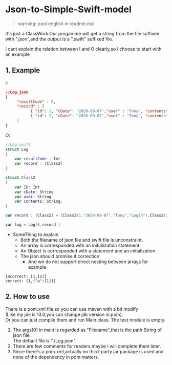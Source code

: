 # Json-to-Simple-Swift-model
> warning: pool english in readme.md<br/>

It's just a ClassWork.Our progamme will get a string from the file suffixed with ".json",and the output is a ".swift" suffixed file.

I cant explain the relation between I and O clearly,so I choose to start with an example
## 1. Example

I:
```json
//Log.json
{ 
     "resultCode" : 0, 
     "record" : [
           { "id": 1, "cDate": "2020-09-07","user" : "Tony", "contents": "Login"},
           { "id": 2, "cDate": "2020-09-07","user" : "Tony", "contents": "Logout"} 
     ]
}
```

O:
```swift
//Log.swift
struct Log
{
    var resultCode : Int
    var record : [Class2]
}

struct Class2
{
    var ID: Int
    var cDate: String
    var user: String
    var contents: String;
}

var record : [Class2] = [Class2(1,"2020-09-07","Tony","Login"),Class2(2,"2020-09-07","Tony","Logout")]

var log = Log(0,record )

```
* SomeThing to explain
  * Both the filename of json file and swift file is unconstraint.
  * An array is corresponded with an initialization statement.
  * An Object is corresponded with a statement and an initialization.
  * The json should promise it correction
    * And we do not support direct nesting between arrays
    for example
```
incorrect: [1,[2]]
correct: [1,{"a":[1]}]
```
## 2. How to use
There is a pom.xml file so you can use maven with a bit modify<br/>
(Like my jdk is 13.0,you can change jdk version in pom).<br/>
Or you can just compile them and run Main.class.
The test module is empty.
1. The args[0] in main is regarded as "Filename",that is the path String of json file.
<br/>The default file is "./Log.json".
2. There are few comments for readers,maybe I will complete them later.
3. Since there's a pom.xml,actually no third-party jar package is used and none of the dependency in pom matters.
